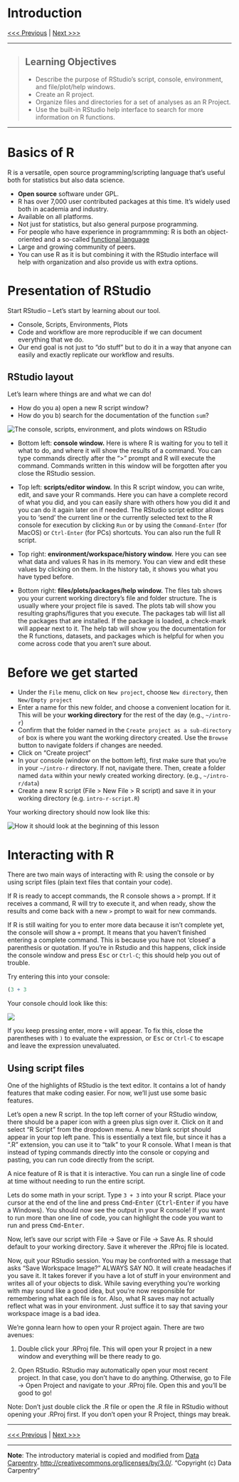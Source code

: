 Introduction
================

[\<\<\< Previous](../README.md) | [Next \>\>\>](02-datatypes.md)

-----

> ## Learning Objectives
> 
>   - Describe the purpose of RStudio’s script, console, environment,
>     and file/plot/help windows.
>   - Create an R project.
>   - Organize files and directories for a set of analyses as an R
>     Project.
>   - Use the built-in RStudio help interface to search for more
>     information on R functions.

-----

# Basics of R

R is a versatile, open source programming/scripting language that’s
useful both for statistics but also data science.

  - **Open source** software under GPL.
  - R has over 7,000 user contributed packages at this time. It’s widely
    used both in academia and industry.
  - Available on all platforms.
  - Not just for statistics, but also general purpose programming.
  - For people who have experience in programmming: R is both an
    object-oriented and a so-called [functional
    language](https://adv-r.hadley.nz/fp.html)
  - Large and growing community of peers.
  - You can use R as it is but combining it with the RStudio interface
    will help with organization and also provide us with extra options.

# Presentation of RStudio

Start RStudio – Let’s start by learning about our tool.

  - Console, Scripts, Environments, Plots
  - Code and workflow are more reproducible if we can document
    everything that we do.
  - Our end goal is not just to “do stuff” but to do it in a way that
    anyone can easily and exactly replicate our workflow and results.

## RStudio layout

Let’s learn where things are and what we can do\!

  - How do you a) open a new R script window?
  - How do you b) search for the documentation of the function `sum`?

![The console, scripts, environment, and plots windows on
RStudio](https://github.com/connor-french/intro-r/blob/master/images/RStudioLayout.png)

  - Bottom left: **console window.** Here is where R is waiting for you
    to tell it what to do, and where it will show the results of a
    command. You can type commands directly after the “\>” prompt and R
    will execute the command. Commands written in this window will be
    forgotten after you close the RStudio session.

  - Top left: **scripts/editor window.** In this R script window, you
    can write, edit, and save your R commands. Here you can have a
    complete record of what you did, and you can easily share with
    others how you did it and you can do it again later on if needed.
    The RStudio script editor allows you to ‘send’ the current line or
    the currently selected text to the R console for execution by
    clicking `Run` or by using the `Command-Enter` (for MacOS) or
    `Ctrl-Enter` (for PCs) shortcuts. You can also run the full R
    script.

  - Top right: **environment/workspace/history window.** Here you can
    see what data and values R has in its memory. You can view and edit
    these values by clicking on them. In the history tab, it shows you
    what you have typed before.

  - Bottom right: **files/plots/packages/help window.** The files tab
    shows you your current working directory’s file and folder
    structure. The is usually where your project file is saved. The
    plots tab will show you resulting graphs/figures that you execute.
    The packages tab will list all the packages that are installed. If
    the package is loaded, a check-mark will appear next to it. The help
    tab will show you the documentation for the R functions, datasets,
    and packages which is helpful for when you come across code that you
    aren’t sure about.

# Before we get started

  - Under the `File` menu, click on `New project`, choose `New
    directory`, then `New/Empty project`
  - Enter a name for this new folder, and choose a convenient location
    for it. This will be your **working directory** for the rest of the
    day (e.g., `~/intro-r`)
  - Confirm that the folder named in the `Create project as a
    sub-directory of` box is where you want the working directory
    created. Use the `Browse` button to navigate folders if changes are
    needed.
  - Click on “Create project”
  - In your console (window on the bottom left), first make sure that
    you’re in your `~/intro-r` directory. If not, navigate there. Then,
    create a folder named `data` within your newly created working
    directory. (e.g., `~/intro-r/data`)
  - Create a new R script (File \> New File \> R script) and save it in
    your working directory (e.g. `intro-r-script.R`)

Your working directory should now look like this:

![How it should look at the beginning of this
lesson](../images/r_starting_how_it_should_like.png)

# Interacting with R

There are two main ways of interacting with R: using the console or by
using script files (plain text files that contain your code).

If R is ready to accept commands, the R console shows a `>` prompt. If
it receives a command, R will try to execute it, and when ready, show
the results and come back with a new `>` prompt to wait for new
commands.

If R is still waiting for you to enter more data because it isn’t
complete yet, the console will show a `+` prompt. It means that you
haven’t finished entering a complete command. This is because you have
not ‘closed’ a parenthesis or quotation. If you’re in Rstudio and this
happens, click inside the console window and press <kbd>Esc</kbd> or
`Ctrl-C`; this should help you out of trouble.

Try entering this into your console:

``` r
(3 + 3
```

Your console chould look like this:

![](../images/unclosed-parentheses.png)

If you keep pressing enter, more `+` will appear. To fix this, close the
parentheses with `)` to evaluate the expression, or <kbd>Esc</kbd> or
`Ctrl-C` to escape and leave the expression unevaluated.

## Using script files

One of the highlights of RStudio is the text editor. It contains a lot
of handy features that make coding easier. For now, we’ll just use some
basic features.

Let’s open a new R script. In the top left corner of your RStudio
window, there should be a paper icon with a green plus sign over it.
Click on it and select “R Script” from the dropdown menu. A new blank
script should appear in your top left pane. This is essentially a text
file, but since it has a “.R” extension, you can use it to “talk” to
your R console. What I mean is that instead of typing commands directly
into the console or copying and pasting, you can run code directly from
the script.

A nice feature of R is that it is interactive. You can run a single line
of code at time without needing to run the entire script.

Lets do some math in your script. Type `3 + 3` into your R script. Place
your cursor at the end of the line and press
<kbd>Cmd</kbd>-<kbd>Enter</kbd> (<kbd>Ctrl</kbd>-<kbd>Enter</kbd> if you
have a Windows). You should now see the output in your R console\! If
you want to run more than one line of code, you can highlight the code
you want to run and press <kbd>Cmd</kbd>-<kbd>Enter</kbd>.

Now, let’s save our script with File -\> Save or File -\> Save As. R
should default to your working directory. Save it wherever the .RProj
file is located.

Now, quit your RStudio session. You may be confronted with a message
that asks “Save Workspace Image?” ALWAYS SAY NO. It will create
headaches if you save it. It takes forever if you have a lot of stuff in
your environment and writes all of your objects to disk. While saving
everything you’re working with may sound like a good idea, but you’re
now responsible for remembering what each file is for. Also, what R
saves may not actually reflect what was in your environment. Just
suffice it to say that saving your workspace image is a bad idea.

We’re gonna learn how to open your R project again. There are two
avenues:

1)  Double click your .RProj file. This will open your R project in a
    new window and everything will be there ready to go.

2)  Open RStudio. RStudio may automatically open your most recent
    project. In that case, you don’t have to do anything. Otherwise, go
    to File -\> Open Project and navigate to your .RProj file. Open this
    and you’ll be good to go\!

Note: Don’t just double click the .R file or open the .R file in RStudio
without opening your .RProj first. If you don’t open your R Project,
things may break.

-----

[\<\<\< Previous](../README.md) | [Next \>\>\>](02-datatypes.md)

-----

**Note**: The introductory material is copied and modified from [Data
Carpentry](http://datacarpentry.org).
<http://creativecommons.org/licenses/by/3.0/>. “Copyright (c) Data
Carpentry”
